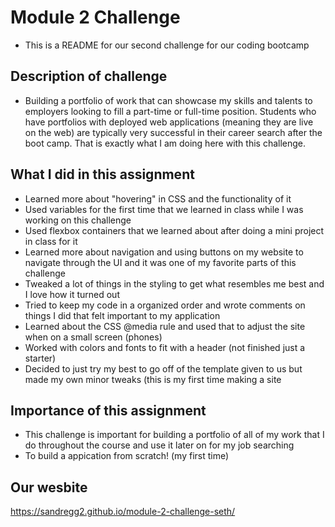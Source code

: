 # Module 2 Challenge
- This is a README for our second challenge for our coding bootcamp
## Description of challenge
- Building a portfolio of work that can showcase my skills and talents to employers looking to fill a part-time or full-time position. Students who have portfolios with deployed web applications (meaning they are live on the web) are typically very successful in their career search after the boot camp. That is exactly what I am doing here with this challenge.
## What I did in this assignment
- Learned more about "hovering" in CSS and the functionality of it
- Used variables for the first time that we learned in class while I was working on this challenge
- Used flexbox containers that we learned about after doing a mini project in class for it
- Learned more about navigation and using buttons on my website to navigate through the UI and it was one of my favorite parts of this challenge
- Tweaked a lot of things in the styling to get what resembles me best and I love how it turned out
- Tried to keep my code in a organized order and wrote comments on things I did that felt important to my application
- Learned about the CSS @media rule and used that to adjust the site when on a small screen (phones)
- Worked with colors and fonts to fit with a header (not finished just a starter)
- Decided to just try my best to go off of the template given to us but made my own minor tweaks (this is my first time making a site
## Importance of this assignment
- This challenge is important for building a portfolio of all of my work that I do throughout the course and use it later on for my job searching
- To build a appication from scratch! (my first time)
## Our wesbite
https://sandregg2.github.io/module-2-challenge-seth/
